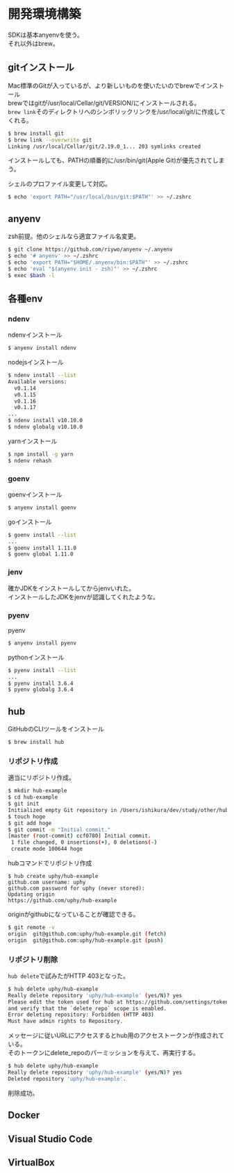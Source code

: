 # 開発環境構築

SDKは基本anyenvを使う。  
それ以外はbrew。

## gitインストール

Mac標準のGitが入っているが、より新しいものを使いたいのでbrewでインストール  
brewではgitが/usr/local/Cellar/git/VERSION/にインストールされる。  
`brew link`そのディレクトリへのシンボリックリンクを/usr/local/git/に作成してくれる。

```bash
$ brew install git
$ brew link --overwrite git
Linking /usr/local/Cellar/git/2.19.0_1... 203 symlinks created
```

インストールしても、PATHの順番的に/usr/bin/git(Apple Git)が優先されてしまう。

シェルのプロファイル変更して対応。

```bash
$ echo 'export PATH="/usr/local/bin/git:$PATH"' >> ~/.zshrc
```

## anyenv

zsh前提。他のシェルなら適宜ファイル名変更。

```bash
$ git clone https://github.com/riywo/anyenv ~/.anyenv
$ echo '# anyenv' >> ~/.zshrc
$ echo 'export PATH="$HOME/.anyenv/bin:$PATH"' >> ~/.zshrc
$ echo 'eval "$(anyenv init - zsh)"' >> ~/.zshrc
$ exec $bash -l
```

## 各種env

### ndenv

ndenvインストール

```bash
$ anyenv install ndenv
```

nodejsインストール

```bash
$ ndenv install --list
Available versions:
  v0.1.14
  v0.1.15
  v0.1.16
  v0.1.17
...
$ ndenv install v10.10.0
$ ndenv globalg v10.10.0
```

yarnインストール

```bash
$ npm install -g yarn
$ ndenv rehash
```

### goenv

goenvインストール

```bash
$ anyenv install goenv
```

goインストール

```bash
$ goenv install --list
...
$ goenv install 1.11.0
$ goenv global 1.11.0
```

### jenv

確かJDKをインストールしてからjenvいれた。  
インストールしたJDKをjenvが認識してくれたような。

### pyenv

pyenv

```bash
$ anyenv install pyenv
```

pythonインストール

```bash
$ pyenv install --list
...
$ pyenv install 3.6.4
$ pyenv globalg 3.6.4
```

## hub

GitHubのCLIツールをインストール

```bash
$ brew install hub
```

### リポジトリ作成

適当にリポジトリ作成。

```bash
$ mkdir hub-example
$ cd hub-example
$ git init
Initialized empty Git repository in /Users/ishikura/dev/study/other/hub-example/.git/
$ touch hoge
$ git add hoge
$ git commit -m "Initial commit."
[master (root-commit) ccf0780] Initial commit.
 1 file changed, 0 insertions(+), 0 deletions(-)
 create mode 100644 hoge
```

hubコマンドでリポジトリ作成

```
$ hub create uphy/hub-example
github.com username: uphy
github.com password for uphy (never stored): 
Updating origin
https://github.com/uphy/hub-example
```

originがgithubになっていることが確認できる。

```bash
$ git remote -v
origin	git@github.com:uphy/hub-example.git (fetch)
origin	git@github.com:uphy/hub-example.git (push)
```

### リポジトリ削除

`hub delete`で試みたがHTTP 403となった。

```bash
$ hub delete uphy/hub-example
Really delete repository 'uphy/hub-example' (yes/N)? yes
Please edit the token used for hub at https://github.com/settings/tokens
and verify that the `delete_repo` scope is enabled.
Error deleting repository: Forbidden (HTTP 403)
Must have admin rights to Repository.
```

メッセージに従いURLにアクセスするとhub用のアクセストークンが作成されている。  
そのトークンにdelete_repoのパーミッションを与えて、再実行する。

```bash
$ hub delete uphy/hub-example
Really delete repository 'uphy/hub-example' (yes/N)? yes
Deleted repository 'uphy/hub-example'.
```

削除成功。

## Docker

## Visual Studio Code

## VirtualBox